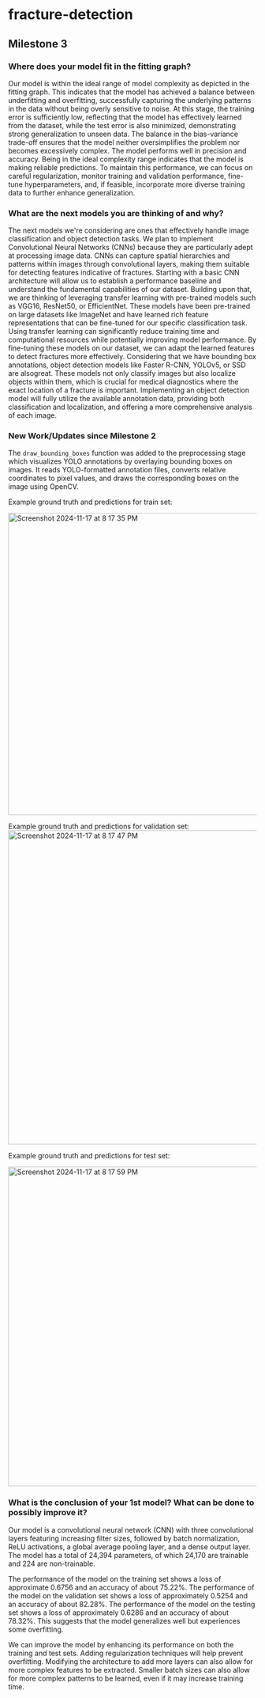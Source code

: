 # fracture-detection

## Milestone 3
### Where does your model fit in the fitting graph?
Our model is within the ideal range of model complexity as depicted in the fitting graph. This indicates that the model has achieved a balance between underfitting and overfitting, successfully capturing the underlying patterns in the data without being overly sensitive to noise. At this stage, the training error is sufficiently low, reflecting that the model has effectively learned from the dataset, while the test error is also minimized, demonstrating strong generalization to unseen data. The balance in the bias-variance trade-off ensures that the model neither oversimplifies the problem nor becomes excessively complex. The model performs well in precision and accuracy. Being in the ideal complexity range indicates that the model is making reliable predictions. To maintain this performance, we can focus on careful regularization, monitor training and validation performance, fine-tune hyperparameters, and, if feasible, incorporate more diverse training data to further enhance generalization.  

### What are the next models you are thinking of and why?
The next models we're considering are ones that effectively handle image classification and object detection tasks. We plan to implement Convolutional Neural Networks (CNNs) because they are particularly adept at processing image data. CNNs can capture spatial hierarchies and patterns within images through convolutional layers, making them suitable for detecting features indicative of fractures. Starting with a basic CNN architecture will allow us to establish a performance baseline and understand the fundamental capabilities of our dataset.
Building upon that, we are thinking of leveraging transfer learning with pre-trained models such as VGG16, ResNet50, or EfficientNet. These models have been pre-trained on large datasets like ImageNet and have learned rich feature representations that can be fine-tuned for our specific classification task. Using transfer learning can significantly reduce training time and computational resources while potentially improving model performance. By fine-tuning these models on our dataset, we can adapt the learned features to detect fractures more effectively.
Considering that we have bounding box annotations, object detection models like Faster R-CNN, YOLOv5, or SSD are alsogreat. These models not only classify images but also localize objects within them, which is crucial for medical diagnostics where the exact location of a fracture is important. Implementing an object detection model will fully utilize the available annotation data, providing both classification and localization, and offering a more comprehensive analysis of each image.

### New Work/Updates since Milestone 2

The `draw_bounding_boxes` function was added to the preprocessing stage which visualizes YOLO annotations by overlaying bounding boxes on images. It reads YOLO-formatted annotation files, converts relative coordinates to pixel values, and draws the corresponding boxes on the image using OpenCV. 

 Example ground truth and predictions for train set:
 
 <img width="611" alt="Screenshot 2024-11-17 at 8 17 35 PM" src="https://github.com/user-attachments/assets/ad59a1ab-b071-4786-a663-d899c7e09737">

Example ground truth and predictions for validation set:
<img width="635" alt="Screenshot 2024-11-17 at 8 17 47 PM" src="https://github.com/user-attachments/assets/ca73cb3b-745b-4dea-9afd-e85c75d5177a">

Example ground truth and predictions for test set:

<img width="646" alt="Screenshot 2024-11-17 at 8 17 59 PM" src="https://github.com/user-attachments/assets/e411786f-83a5-4f9e-85b2-7d2be59debcf">


### What is the conclusion of your 1st model? What can be done to possibly improve it?

Our model is a convolutional neural network (CNN) with three convolutional layers featuring increasing filter sizes, followed by batch normalization, ReLU activations, a global average pooling layer, and a dense output layer. The model has a total of 24,394 parameters, of which 24,170 are trainable and 224 are non-trainable.

The performance of the model on the training set shows a loss of approximate 0.6756 and an accuracy of about 75.22%. The performance of the model on the validation set shows a loss of approximately 0.5254 and an accuracy of about 82.28%. The performance of the model on the testing set shows a loss of approximately 0.6286 and an accuracy of about 78.32%. This suggests that the model generalizes well but experiences some overfitting. 

We can improve the model by enhancing its performance on both the training and test sets. Adding regularization techniques will help prevent overfitting. Modifying the architecture to add more layers can also allow for more complex features to be extracted. Smaller batch sizes can also allow for more complex patterns to be learned, even if it may increase training time.
